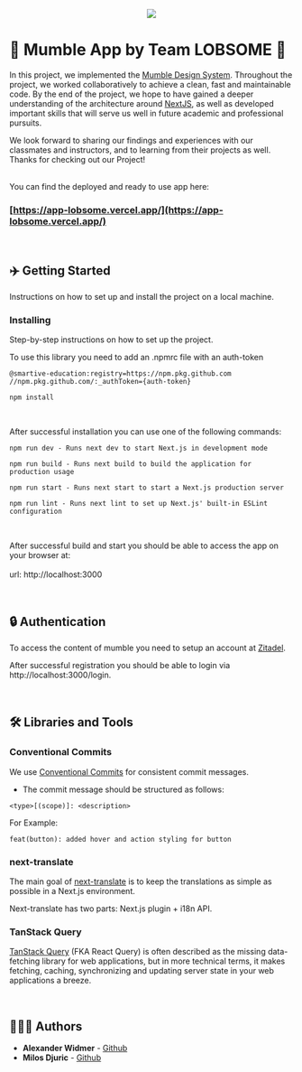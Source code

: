 
<p align="center">
  <img src="https://i.imgur.com/Hjz6EvH.png"/>
</p>

# 🐼 Mumble App by Team LOBSOME 🐼



In this project, we implemented the [Mumble Design System](https://smartive-education.github.io/design-system-component-library-lobsome/?path=/story/welcome-hello--page/). 
Throughout the project, we worked collaboratively to achieve a clean, fast and maintainable code. 
By the end of the project, we hope to have gained a deeper understanding of the architecture around [NextJS](https://nextjs.org/), 
as well as developed important skills that will serve us well in future academic and professional pursuits.

We look forward to sharing our findings and experiences with our classmates and instructors, 
and to learning from their projects as well. Thanks for checking out our Project!

<br>
You can find the deployed and ready to use app here:

### [https://app-lobsome.vercel.app/](https://app-lobsome.vercel.app/)


<br>



## ✈️ Getting Started

Instructions on how to set up and install the project on a local machine.
<br>



### Installing

Step-by-step instructions on how to set up the project.

To use this library you need to add an .npmrc file with an auth-token

```
@smartive-education:registry=https://npm.pkg.github.com
//npm.pkg.github.com/:_authToken={auth-token}
```

```
npm install
```
<br>

After successful installation you can use one of the following commands:

```
npm run dev - Runs next dev to start Next.js in development mode
```
```
npm run build - Runs next build to build the application for production usage
```
```
npm run start - Runs next start to start a Next.js production server
```
```
npm run lint - Runs next lint to set up Next.js' built-in ESLint configuration
```

<br>

After successful build and start you should be able to access the app on your browser at: <br> <br>
url: http://localhost:3000

<br>


## 🔒 Authentication

To access the content of mumble you need to setup an account at [Zitadel](https://cas-fee-advanced-ocvdad.zitadel.cloud/ui/login/loginname). 

After successful registration you should be able to login via http://localhost:3000/login.



<br>


## 🛠️ Libraries and Tools

### Conventional Commits

We use [Conventional Commits](https://www.conventionalcommits.org/en/v1.0.0/) for consistent commit messages.
- The commit message should be structured as follows:

```
<type>[(scope)]: <description>
```

For Example:
```
feat(button): added hover and action styling for button
```

### next-translate
The main goal of [next-translate](https://github.com/aralroca/next-translate) is to keep the translations as simple as possible in a Next.js environment.

Next-translate has two parts: Next.js plugin + i18n API.



### TanStack Query

[TanStack Query](https://tanstack.com/query/v4/docs/react/overview) (FKA React Query) is often described as the missing data-fetching library for web applications, 
but in more technical terms, it makes fetching, caching, synchronizing and updating server state in 
your web applications a breeze.


<br>


## 👨🏻‍💻  Authors

* **Alexander Widmer** - [Github](https://github.com/ejthan)
* **Milos Djuric** - [Github](https://github.com/djurango)


<br><br>
